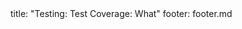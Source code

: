 <frontmatter>
title: "Testing: Test Coverage: What"
footer: footer.md
</frontmatter>

<include src="navbar.md" boilerplate />

<include src="unit-inPage-asFlat.md" boilerplate />